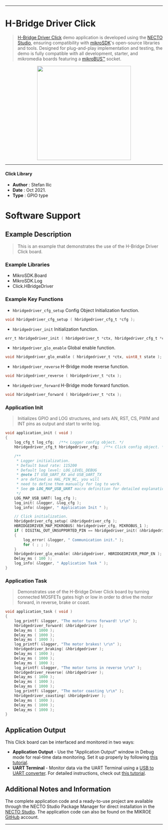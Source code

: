 
---
# H-Bridge Driver Click

> [H-Bridge Driver Click](https://www.mikroe.com/?pid_product=MIKROE-4696) demo application is developed using
the [NECTO Studio](https://www.mikroe.com/necto), ensuring compatibility with [mikroSDK](https://www.mikroe.com/mikrosdk)'s
open-source libraries and tools. Designed for plug-and-play implementation and testing, the demo is fully compatible with
all development, starter, and mikromedia boards featuring a [mikroBUS&trade;](https://www.mikroe.com/mikrobus) socket.

<p align="center">
  <img src="https://www.mikroe.com/?pid_product=MIKROE-4696&image=1" height=300px>
</p>

---

#### Click Library

- **Author**        : Stefan Ilic
- **Date**          : Oct 2021.
- **Type**          : GPIO type

# Software Support

## Example Description

> This is an example that demonstrates the use of the H-Bridge Driver Click board.

### Example Libraries

- MikroSDK.Board
- MikroSDK.Log
- Click.HBridgeDriver

### Example Key Functions

- `hbridgedriver_cfg_setup` Config Object Initialization function.
```c
void hbridgedriver_cfg_setup ( hbridgedriver_cfg_t *cfg );
```

- `hbridgedriver_init` Initialization function.
```c
err_t hbridgedriver_init ( hbridgedriver_t *ctx, hbridgedriver_cfg_t *cfg );
```

- `hbridgedriver_glo_enable` Global enable function.
```c
void hbridgedriver_glo_enable ( hbridgedriver_t *ctx, uint8_t state );
```

- `hbridgedriver_reverse` H-Bridge mode reverse function.
```c
void hbridgedriver_reverse ( hbridgedriver_t *ctx );
```

- `hbridgedriver_forward` H-Bridge mode forward function.
```c
void hbridgedriver_forward ( hbridgedriver_t *ctx );
```

### Application Init

> Initializes GPIO and LOG structures, and sets AN, RST, CS, PWM and INT pins as output and start to write log.

```c
void application_init ( void ) 
{
    log_cfg_t log_cfg;  /**< Logger config object. */
    hbridgedriver_cfg_t hbridgedriver_cfg;  /**< Click config object. */

    /** 
     * Logger initialization.
     * Default baud rate: 115200
     * Default log level: LOG_LEVEL_DEBUG
     * @note If USB_UART_RX and USB_UART_TX 
     * are defined as HAL_PIN_NC, you will 
     * need to define them manually for log to work. 
     * See @b LOG_MAP_USB_UART macro definition for detailed explanation.
     */
    LOG_MAP_USB_UART( log_cfg );
    log_init( &logger, &log_cfg );
    log_info( &logger, " Application Init " );

    // Click initialization.
    hbridgedriver_cfg_setup( &hbridgedriver_cfg );
    HBRIDGEDRIVER_MAP_MIKROBUS( hbridgedriver_cfg, MIKROBUS_1 );
    if ( DIGITAL_OUT_UNSUPPORTED_PIN == hbridgedriver_init( &hbridgedriver, &hbridgedriver_cfg ) ) 
    {
        log_error( &logger, " Communication init." );
        for ( ; ; );
    }
    hbridgedriver_glo_enable( &hbridgedriver, HBRIDGEDRIVER_PROP_EN );
    Delay_ms ( 100 );
    log_info( &logger, " Application Task " );
}
```

### Application Task

> Demonstrates use of the H-Bridge Driver Click board by turning connected MOSFETs 
> gates high or low in order to drive the motor forward, in reverse, brake or coast.

```c
void application_task ( void ) 
{
    log_printf( &logger, "The motor turns forward! \r\n" );
    hbridgedriver_forward( &hbridgedriver );
    Delay_ms ( 1000 );
    Delay_ms ( 1000 );
    Delay_ms ( 1000 );
    log_printf( &logger, "The motor brakes! \r\n" );
    hbridgedriver_braking( &hbridgedriver );
    Delay_ms ( 1000 );
    Delay_ms ( 1000 );
    Delay_ms ( 1000 );
    log_printf( &logger, "The motor turns in reverse \r\n" );
    hbridgedriver_reverse( &hbridgedriver );
    Delay_ms ( 1000 );
    Delay_ms ( 1000 );
    Delay_ms ( 1000 );
    log_printf( &logger, "The motor coasting \r\n" );
    hbridgedriver_coasting( &hbridgedriver );
    Delay_ms ( 1000 );
    Delay_ms ( 1000 );
    Delay_ms ( 1000 );
}
```


## Application Output

This Click board can be interfaced and monitored in two ways:
- **Application Output** - Use the "Application Output" window in Debug mode for real-time data monitoring.
Set it up properly by following [this tutorial](https://www.youtube.com/watch?v=ta5yyk1Woy4).
- **UART Terminal** - Monitor data via the UART Terminal using
a [USB to UART converter](https://www.mikroe.com/click/interface/usb?interface*=uart,uart). For detailed instructions,
check out [this tutorial](https://help.mikroe.com/necto/v2/Getting%20Started/Tools/UARTTerminalTool).

## Additional Notes and Information

The complete application code and a ready-to-use project are available through the NECTO Studio Package Manager for 
direct installation in the [NECTO Studio](https://www.mikroe.com/necto). The application code can also be found on
the MIKROE [GitHub](https://github.com/MikroElektronika/mikrosdk_click_v2) account.

---
